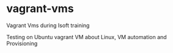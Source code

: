 # vagrant-vms
Vagrant Vms during Isoft training

Testing on Ubuntu vagrant VM about Linux, VM automation and Provisioning
